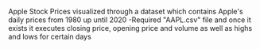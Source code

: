 Apple Stock Prices visualized through a dataset which contains Apple's daily prices from 1980 up until 2020
  -Required "AAPL.csv" file and once it exists it executes closing price, opening price and volume as well as highs and lows for certain days
